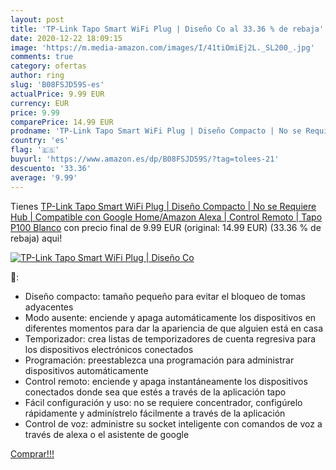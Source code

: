 ```yaml
---
layout: post
title: 'TP-Link Tapo Smart WiFi Plug | Diseño Co al 33.36 % de rebaja'
date: 2020-12-22 18:09:15
image: 'https://m.media-amazon.com/images/I/41tiOmiEj2L._SL200_.jpg'
comments: true
category: ofertas
author: ring
slug: 'B08FSJD59S-es'
actualPrice: 9.99 EUR
currency: EUR
price: 9.99
comparePrice: 14.99 EUR
prodname: 'TP-Link Tapo Smart WiFi Plug | Diseño Compacto | No se Requiere Hub | Compatible con Google Home/Amazon Alexa | Control Remoto |  Tapo P100   Blanco'
country: 'es'
flag: '🇪🇸'
buyurl: 'https://www.amazon.es/dp/B08FSJD59S/?tag=tolees-21'
descuento: '33.36'
average: '9.99'
---
```


Tienes [TP-Link Tapo Smart WiFi Plug | Diseño Compacto | No se Requiere Hub | Compatible con Google Home/Amazon Alexa | Control Remoto |  Tapo P100   Blanco](https://www.amazon.es/dp/B08FSJD59S/?tag=tolees-21) con precio final de  9.99 EUR (original: 14.99 EUR) (33.36 %  de rebaja) aqui!

[![TP-Link Tapo Smart WiFi Plug | Diseño Co](https://m.media-amazon.com/images/I/41tiOmiEj2L._SL200_.jpg)](https://www.amazon.es/dp/B08FSJD59S/?tag=tolees-21)

🔎:

- Diseño compacto: tamaño pequeño para evitar el bloqueo de tomas adyacentes
- Modo ausente: enciende y apaga automáticamente los dispositivos en diferentes momentos para dar la apariencia de que alguien está en casa
- Temporizador: crea listas de temporizadores de cuenta regresiva para los dispositivos electrónicos conectados
- Programación: preestablezca una programación para administrar dispositivos automáticamente
- Control remoto: enciende y apaga instantáneamente los dispositivos conectados donde sea que estés a través de la aplicación tapo
- Fácil configuración y uso: no se requiere concentrador, configúrelo rápidamente y adminístrelo fácilmente a través de la aplicación
- Control de voz: administre su socket inteligente con comandos de voz a través de alexa o el asistente de google

[Comprar!!!](https://www.amazon.es/dp/B08FSJD59S/?tag=tolees-21)
